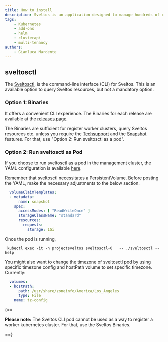```yaml
---
title: How to install
description: Sveltos is an application designed to manage hundreds of clusters by providing declarative cluster APIs. Learn here how to install Sveltos.
tags:
    - Kubernetes
    - add-ons
    - helm
    - clusterapi
    - multi-tenancy
authors:
    - Gianluca Mardente
---
```

## sveltosctl

The [Sveltosctl](https://github.com/projectsveltos/sveltosctl "Sveltos CLI"), is the command-line interface (CLI) for Sveltos. This is an available option to query Sveltos resources, but not a mandatory option.

### Option 1: Binaries

It offers a convenient CLI experience. The Binaries for each release are available at the [releases page](https://github.com/projectsveltos/sveltosctl/releases).

The Binaries are sufficient for register worker clusters, query Sveltos resources etc. unless you require the [Techsupport](../sveltosctl/techsupport.md) and the [Snapshot](../sveltosctl/snapshot.md) features. For that, use "Option 2: Run sveltosctl as a pod".

### Option 2: Run sveltosctl as Pod

If you choose to run sveltosctl as a pod in the management cluster, the YAML configuration is available [here](https://raw.githubusercontent.com/projectsveltos/sveltos/main/manifest/sveltosctl_manifest.yaml).

Remember that sveltosctl necessitates a PersistentVolume. Before posting the YAML, make the necessary adjustments to the below section.

```yaml
  volumeClaimTemplates:
  - metadata:
      name: snapshot
    spec:
      accessModes: [ "ReadWriteOnce" ]
      storageClassName: "standard"
      resources:
        requests:
          storage: 1Gi
```

Once the pod is running,
```
 kubectl exec -it -n projectsveltos sveltosctl-0   -- ./sveltosctl --help
```

You might also want to change the timezone of sveltosctl pod by using specific timezone config and hostPath volume to set specific timezone. Currently:

```yaml
  volumes:
  - hostPath:
      path: /usr/share/zoneinfo/America/Los_Angeles
      type: File
    name: tz-config
```
{==

**Please note:** The Sveltos CLI pod cannot be used as a way to register a worker kubernetes cluster. For that, use the Sveltos Binaries.

==}